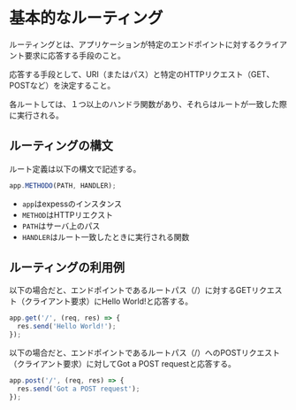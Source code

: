 # 基本的なルーティング
ルーティングとは、アプリケーションが特定のエンドポイントに対するクライアント要求に応答する手段のこと。

応答する手段として、URI（またはパス）と特定のHTTPリクエスト（GET、POSTなど）を決定すること。

各ルートしては、１つ以上のハンドラ関数があり、それらはルートが一致した際に実行される。

## ルーティングの構文

ルート定義は以下の構文で記述する。

```javascript
app.METHODO(PATH, HANDLER);
```

- `app`はexpessのインスタンス
- `METHOD`はHTTPリエクスト
- `PATH`はサーバ上のパス
- `HANDLER`はルート一致したときに実行される関数

## ルーティングの利用例

以下の場合だと、エンドポイントであるルートパス（/）に対するGETリクエスト（クライアント要求）にHello World!と応答する。

```javascript
app.get('/', (req, res) => {
  res.send('Hello World!');
});
```

以下の場合だと、エンドポイントであるルートパス（/）へのPOSTリクエスト（クライアント要求）に対してGot a POST requestと応答する。

```javascript
app.post('/', (req, res) => {
  res.send('Got a POST request');
});
```